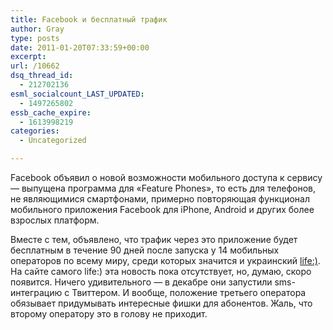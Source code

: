 ```yaml
---
title: Facebook и бесплатный трафик
author: Gray
type: posts
date: 2011-01-20T07:33:59+00:00
excerpt:
url: /10662
dsq_thread_id:
  - 212702136
esml_socialcount_LAST_UPDATED:
  - 1497265802
essb_cache_expire:
  - 1613998219
categories:
  - Uncategorized

---
```








Facebook объявил о новой возможности мобильного доступа к сервису — выпущена программа для &#171;Feature Phones&#187;, то есть для телефонов, не являющимися смартфонами, примерно повторяющая функционал мобильного приложения Facebook для iPhone, Android и других более взрослых платформ.

Вместе с тем, объявлено, что трафик через это приложение будет бесплатным в течение 90 дней после запуска у 14 мобильных операторов по всему миру, среди которых значится и украинский [life:)][1]. На сайте самого life:) эта новость пока отсутствует, но, думаю, скоро появится. Ничего удивительного — в декабре они запустили sms-интеграцию с Твиттером. И вообще, положение третьего оператора обязывает придумывать интересные фишки для абонентов. Жаль, что второму оператору это в голову не приходит.

 [1]: http://www.life.com.ua/